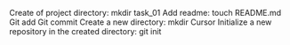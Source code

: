 Create of project directory: mkdir task_01
Add readme: touch README.md
Git add
Git commit
Create a new directory: mkdir Cursor
Initialize a new repository in the created directory: git init
